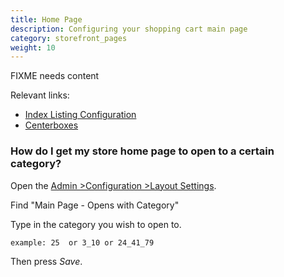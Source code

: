 ```yaml
---
title: Home Page 
description: Configuring your shopping cart main page 
category: storefront_pages
weight: 10
---
```


FIXME needs content

Relevant links:

- [Index Listing Configuration](/user/template/index_listing/)
- [Centerboxes](/user/template/centerboxes/)  


### How do I get my store home page to open to a certain category?

Open the [Admin  >Configuration  >Layout Settings](/user/admin_pages/configuration/configuration_layoutsettings/). 

Find "Main Page - Opens with Category"

Type in the category you wish to open to.

```
example: 25  or 3_10 or 24_41_79
```

Then press *Save*. 

